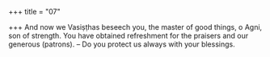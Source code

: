 +++
title = "07"

+++
And now we Vasiṣṭhas beseech you, the master of good things, o Agni,  son of strength.
You have obtained refreshment for the praisers and our generous
(patrons). – Do you protect us always with your blessings.